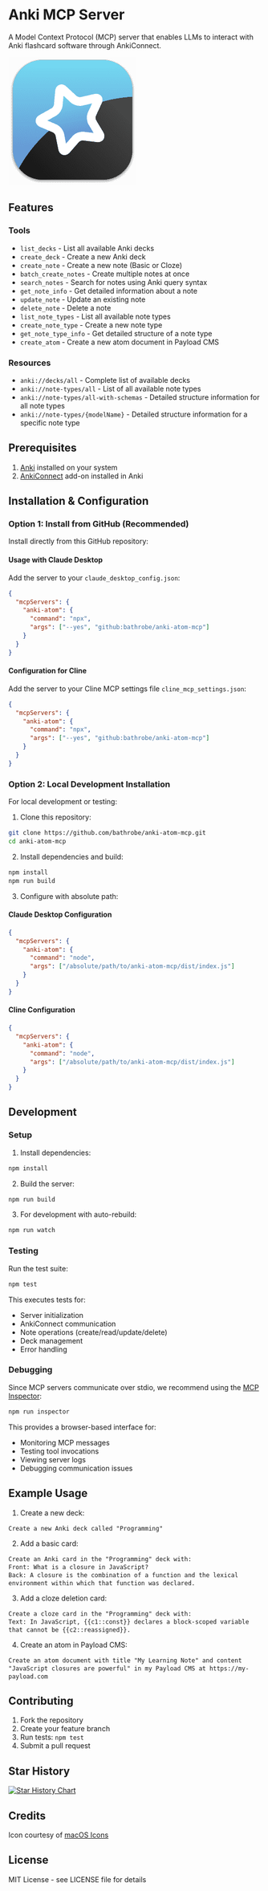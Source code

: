 # Anki MCP Server

A Model Context Protocol (MCP) server that enables LLMs to interact with Anki flashcard software through AnkiConnect.

![Anki Icon](./assets/icon.png)

## Features

### Tools
- `list_decks` - List all available Anki decks
- `create_deck` - Create a new Anki deck
- `create_note` - Create a new note (Basic or Cloze)
- `batch_create_notes` - Create multiple notes at once
- `search_notes` - Search for notes using Anki query syntax
- `get_note_info` - Get detailed information about a note
- `update_note` - Update an existing note
- `delete_note` - Delete a note
- `list_note_types` - List all available note types
- `create_note_type` - Create a new note type
- `get_note_type_info` - Get detailed structure of a note type
- `create_atom` - Create a new atom document in Payload CMS

### Resources
- `anki://decks/all` - Complete list of available decks
- `anki://note-types/all` - List of all available note types
- `anki://note-types/all-with-schemas` - Detailed structure information for all note types
- `anki://note-types/{modelName}` - Detailed structure information for a specific note type

## Prerequisites

1. [Anki](https://apps.ankiweb.net/) installed on your system
2. [AnkiConnect](https://ankiweb.net/shared/info/2055492159) add-on installed in Anki

## Installation & Configuration

### Option 1: Install from GitHub (Recommended)

Install directly from this GitHub repository:

#### Usage with Claude Desktop

Add the server to your `claude_desktop_config.json`:

```json
{
  "mcpServers": {
    "anki-atom": {
      "command": "npx",
      "args": ["--yes", "github:bathrobe/anki-atom-mcp"]
    }
  }
}
```

#### Configuration for Cline

Add the server to your Cline MCP settings file `cline_mcp_settings.json`:

```json
{
  "mcpServers": {
    "anki-atom": {
      "command": "npx",
      "args": ["--yes", "github:bathrobe/anki-atom-mcp"]
    }
  }
}
```

### Option 2: Local Development Installation

For local development or testing:

1. Clone this repository:
```bash
git clone https://github.com/bathrobe/anki-atom-mcp.git
cd anki-atom-mcp
```

2. Install dependencies and build:
```bash
npm install
npm run build
```

3. Configure with absolute path:

#### Claude Desktop Configuration
```json
{
  "mcpServers": {
    "anki-atom": {
      "command": "node",
      "args": ["/absolute/path/to/anki-atom-mcp/dist/index.js"]
    }
  }
}
```

#### Cline Configuration  
```json
{
  "mcpServers": {
    "anki-atom": {
      "command": "node",
      "args": ["/absolute/path/to/anki-atom-mcp/dist/index.js"]
    }
  }
}
```

## Development

### Setup

1. Install dependencies:
```bash
npm install
```

2. Build the server:
```bash
npm run build
```

3. For development with auto-rebuild:
```bash
npm run watch
```

### Testing

Run the test suite:
```bash
npm test
```

This executes tests for:
- Server initialization
- AnkiConnect communication
- Note operations (create/read/update/delete)
- Deck management
- Error handling

### Debugging

Since MCP servers communicate over stdio, we recommend using the [MCP Inspector](https://github.com/modelcontextprotocol/inspector):

```bash
npm run inspector
```

This provides a browser-based interface for:
- Monitoring MCP messages
- Testing tool invocations
- Viewing server logs
- Debugging communication issues

## Example Usage

1. Create a new deck:
```
Create a new Anki deck called "Programming"
```

2. Add a basic card:
```
Create an Anki card in the "Programming" deck with:
Front: What is a closure in JavaScript?
Back: A closure is the combination of a function and the lexical environment within which that function was declared.
```

3. Add a cloze deletion card:
```
Create a cloze card in the "Programming" deck with:
Text: In JavaScript, {{c1::const}} declares a block-scoped variable that cannot be {{c2::reassigned}}.
```

4. Create an atom in Payload CMS:
```
Create an atom document with title "My Learning Note" and content "JavaScript closures are powerful" in my Payload CMS at https://my-payload.com
```



## Contributing

1. Fork the repository
2. Create your feature branch
3. Run tests: `npm test`
4. Submit a pull request

## Star History

[![Star History Chart](https://api.star-history.com/svg?repos=nailuoGG/anki-mcp-server&type=Date)](https://star-history.com/#nailuoGG/anki-mcp-server&Date)

## Credits

Icon courtesy of [macOS Icons](https://macosicons.com/#/?icon=mWDBpVXqbc)

## License

MIT License - see LICENSE file for details
